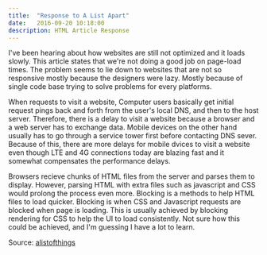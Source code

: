 ```yaml
---
title:  "Response to A List Apart"
date:   2016-09-20 10:18:00
description: HTML Article Response
---
```


I've been hearing about how websites are still not optimized and it loads slowly. 
This article states that we're not doing a good job on page-load times. 
The problem seems to lie down to websites that are not so responsive mostly because the designers were lazy. 
Mostly because of single code base trying to solve problems for every platforms.

When requests to visit a website, Computer users basically get initial request pings back and forth from 
the user's local DNS, and then to the host server.
Therefore, there is a delay to visit a website because a browser and a web server has to exchange data. 
Mobile devices on the other hand usually has to go through a service tower first before contacting DNS sever.
Because of this, there are more delays for mobile dvices to visit a website even though LTE and 4G connections today
are blazing fast and it somewhat compensates the performance delays.

Browsers recieve chunks of HTML files from the server and parses them to display. However, parsing HTML with extra files
such as javascript and CSS would prolong the process even more. Blocking is a methods to help HTML files to load quicker.
Blocking is when CSS and Javascript requests are blocked when page is loading. This is usually achieved by blocking rendering for
CSS to help the UI to load consistently. Not sure how this could be achieved, and I'm guessing I have a lot to learn.

Source: [alistofthings]

[alistofthings]: http://alistapart.com/article/planning-for-performance